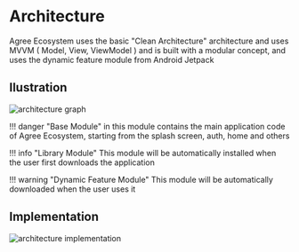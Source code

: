 # Architecture

Agree Ecosystem uses the basic "Clean Architecture" architecture and uses MVVM
( Model, View, ViewModel ) and is built with a modular concept, and uses the dynamic feature module from Android Jetpack

## Ilustration

![architecture graph](/assets/images/architecture.png)

!!! danger "Base Module"
    in this module contains the main application code of Agree Ecosystem, starting from the splash screen, auth, home and others

!!! info "Library Module"
    This module will be automatically installed when the user first downloads the application

!!! warning "Dynamic Feature Module"
    This module will be automatically downloaded when the user uses it

## Implementation

![architecture implementation](/assets/images/arch_implementation.png)
